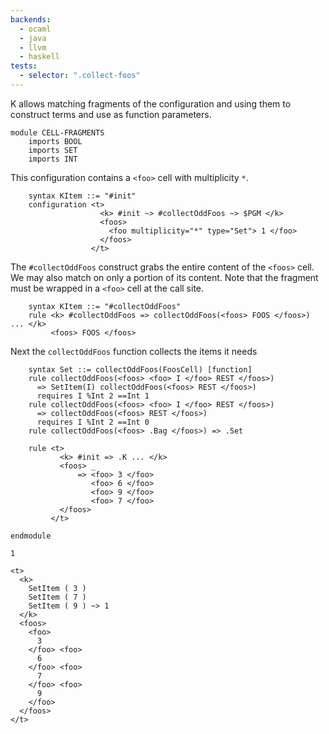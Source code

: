 ```yaml
---
backends:
  - ocaml
  - java
  - llvm
  - haskell
tests:
  - selector: ".collect-foos"
---
```


K allows matching fragments of the configuration and using them to construct
terms and use as function parameters.

```k
module CELL-FRAGMENTS
    imports BOOL
    imports SET
    imports INT
```

This configuration contains a `<foo>` cell with multiplicity `*`.

```k
    syntax KItem ::= "#init"
    configuration <t>
                    <k> #init ~> #collectOddFoos ~> $PGM </k>
                    <foos>
                      <foo multiplicity="*" type="Set"> 1 </foo>
                    </foos>
                  </t>
```

The `#collectOddFoos` construct grabs the entire content of the `<foos>` cell.
We may also match on only a portion of its content. Note that the fragment
must be wrapped in a `<foo>` cell at the call site.

```k
    syntax KItem ::= "#collectOddFoos"
    rule <k> #collectOddFoos => collectOddFoos(<foos> FOOS </foos>) ... </k>
         <foos> FOOS </foos>
```

Next the `collectOddFoos` function collects the items it needs

```k
    syntax Set ::= collectOddFoos(FoosCell) [function]
    rule collectOddFoos(<foos> <foo> I </foo> REST </foos>)
      => SetItem(I) collectOddFoos(<foos> REST </foos>)
      requires I %Int 2 ==Int 1
    rule collectOddFoos(<foos> <foo> I </foo> REST </foos>)
      => collectOddFoos(<foos> REST </foos>)
      requires I %Int 2 ==Int 0
    rule collectOddFoos(<foos> .Bag </foos>) => .Set
```

```k
    rule <t>
           <k> #init => .K ... </k>
           <foos> _
               => <foo> 3 </foo>
                  <foo> 6 </foo>
                  <foo> 9 </foo>
                  <foo> 7 </foo>
           </foos>
         </t>
```

```k
endmodule
```

``` {.collect-foos .input}
1
```

``` {.collect-foos .expected}
<t>
  <k>
    SetItem ( 3 )
    SetItem ( 7 )
    SetItem ( 9 ) ~> 1
  </k>
  <foos>
    <foo>
      3
    </foo> <foo>
      6
    </foo> <foo>
      7
    </foo> <foo>
      9
    </foo>
  </foos>
</t>
```
